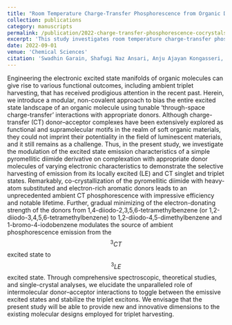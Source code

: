 ```yaml
---
title: "Room Temperature Charge-Transfer Phosphorescence from Organic Donor–Acceptor Co-crystals"
collection: publications
category: manuscripts
permalink: /publication/2022-charge-transfer-phosphorescence-cocrystals
excerpt: 'This study investigates room temperature charge-transfer phosphorescence in organic donor–acceptor co-crystals.'
date: 2022-09-01
venue: 'Chemical Sciences'
citation: 'Swadhin Garain, Shafugi Naz Ansari, Anju Ajayan Kongasseri, Bidhan Chandra Garain, Swapan K. Pati, Subi J. George. (2022). &quot;Room Temperature Charge-Transfer Phosphorescence from Organic Donor–Acceptor Co-crystals.&quot; <i>Chemical Sciences</i>, 13(34), 10011-10019.'
---
```

Engineering the electronic excited state manifolds of organic molecules can give rise to various functional outcomes, including ambient triplet harvesting, that has received prodigious attention in the recent past. Herein, we introduce a modular, non-covalent approach to bias the entire excited state landscape of an organic molecule using tunable ‘through-space charge-transfer’ interactions with appropriate donors. Although charge-transfer (CT) donor–acceptor complexes have been extensively explored as functional and supramolecular motifs in the realm of soft organic materials, they could not imprint their potentiality in the field of luminescent materials, and it still remains as a challenge. Thus, in the present study, we investigate the modulation of the excited state emission characteristics of a simple pyromellitic diimide derivative on complexation with appropriate donor molecules of varying electronic characteristics to demonstrate the selective harvesting of emission from its locally excited (LE) and CT singlet and triplet states. Remarkably, co-crystallization of the pyromellitic diimide with heavy-atom substituted and electron-rich aromatic donors leads to an unprecedented ambient CT phosphorescence with impressive efficiency and notable lifetime. Further, gradual minimizing of the electron-donating strength of the donors from 1,4-diiodo-2,3,5,6-tetramethylbenzene (or 1,2-diiodo-3,4,5,6-tetramethylbenzene) to 1,2-diiodo-4,5-dimethylbenzene and 1-bromo-4-iodobenzene modulates the source of ambient phosphorescence emission from the $$^{3}CT$$ excited state to $$^{3}LE$$ excited state. Through comprehensive spectroscopic, theoretical studies, and single-crystal analyses, we elucidate the unparalleled role of intermolecular donor–acceptor interactions to toggle between the emissive excited states and stabilize the triplet excitons. We envisage that the present study will be able to provide new and innovative dimensions to the existing molecular designs employed for triplet harvesting.
